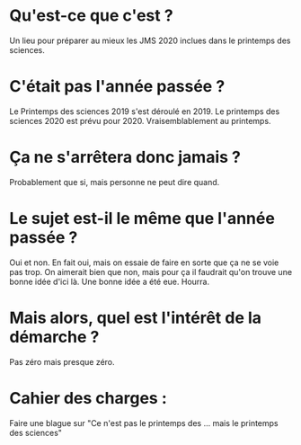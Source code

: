 # Qu'est-ce que c'est ?

Un lieu pour préparer au mieux les JMS 2020 inclues dans le printemps des sciences.

# C'était pas l'année passée ?

Le Printemps des sciences 2019 s'est déroulé en 2019. Le printemps des sciences 2020 est prévu pour 2020. Vraisemblablement au printemps.

# Ça ne s'arrêtera donc jamais ?

Probablement que si, mais personne ne peut dire quand.

# Le sujet est-il le même que l'année passée ?

Oui et non. En fait oui, mais on essaie de faire en sorte que ça ne se voie pas trop. On aimerait bien que non, mais pour ça il faudrait qu'on trouve une bonne idée d'ici là. Une bonne idée a été eue. Hourra.

# Mais alors, quel est l'intérêt de la démarche ?

Pas zéro mais presque zéro.

# Cahier des charges :

Faire une blague sur "Ce n'est pas le printemps des ... mais le printemps des sciences"
